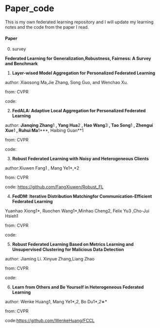 # Paper_code
This is my own federated learning repository and I will update my learning notes and the code from the paper I read.

#### Paper

0. survey

**Federated Learning for Generalization,Robustness, Fairness: A Survey and Benchmark**

1. **Layer-wised Model Aggregation for Personalized Federated Learning**

author: Xiaosong Ma,Jie Zhang, Song Guo, and Wenchao Xu.

from: CVPR

code:

2. **FedALA: Adaptive Local Aggregation for Personalized Federated Learning**

author: **Jianqing Zhang**1 **, Yang Hua**2 **, Hao Wang**3 **, Tao Song**1 **, Zhengui Xue**1 **, Ruhui Ma**1***, Haibing Guan**1

from: CVPR

code:

3. **Robust Federated Learning with Noisy and Heterogeneous Clients**

author:Xiuwen Fang1 , Mang Ye1*,*2

from: CVPR

code: https://github.com/FangXiuwen/Robust_FL

4. **FedDM: Iterative Distribution Matchingfor Communication-Efficient Federated Learning**

Yuanhao Xiong1*, Ruochen Wang1*,Minhao Cheng2, Felix Yu3 ,Cho-Jui Hsieh1

from: CVPR

code:

5. **Robust Federated Learning Based on Metrics Learning and Unsupervised Clustering for Malicious Data Detection**

author: Jiaming Li. Xinyue Zhang,Liang Zhao

from: CVPR

code: 

6. **Learn from Others and Be Yourself in Heterogeneous Federated Learning**

author: Wenke Huang1, Mang Ye1*,*2*, Bo Du1*,*2*∗*

from: CVPR

code:https://github.com/WenkeHuang/FCCL

